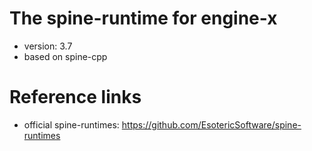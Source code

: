 # The spine-runtime for engine-x
* version: 3.7
* based on spine-cpp

# Reference links
* official spine-runtimes: https://github.com/EsotericSoftware/spine-runtimes